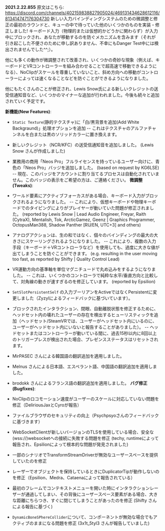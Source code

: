 **2021.2.22.855**
原文はこちら: https://discord.com/channels/402159838827905024/469131434628612116/813414747176304730
新しい入力バインディングシステムのための微調整と修正の最初のラウンドと、キューの中で待っていた他のいくつかのものを実装・修正しました! キーボード入力（物理的または仮想的かどうかに関わらず）が入力中にブロックされ、あなたが移動するのを防ぐメカニズムを含みます（それが引き起こした不便さのために申し訳ありません、不幸にもDanger Test中には検出されませんでした^^;）。

他にも多くの動作が微調整されて改善され、いくつかの奇妙な現象（例えば、キーボードとVRコントローラーを組み合わせることで超高速で移動できるようになる）、NoClipがスケールを尊重していないこと、斜め方向への移動がコントローラーによっては速くなることなどを防ぐことができるようになりました。

他にもたくさんのことが修正され、Lewis Snow氏による新しいクレジットの送受信通知音など、いくつかのマイナーな追加が行われました。今後も続々と追加されていく予定です。

**新機能(New Features)**:
- `Static Texture`(静的テクスチャ)に「白/黒背景を追加(Add White Backgraund)」処理オプションを追加
-- これはテクスチャのアルファチャンネルを白または黒のソリッドカラーに置き換えます。

- 新しいクレジット（NCR/KFC）の送受信通知音を追加しました。 (Lewis Snow さんが作成しました)
- 業務用の商用「Neos Pro」フルライセンスを持っているユーザー向けに、青色の「Neos Pro」バッジを追加しました。 (based on request by KG6LSE)
-- 現在、このバッジをアカウントに割り当てるプロセスは自動化されていません。このバッジの表示をご希望の方は、ご連絡ください。
**微調整(Tweaks)**:
- ワールド要素にアクティブフォーカスがある場合、キーボード入力がブロックされるようになりました。
-- これにより、仮想キーボードや物理キーボードでのタイピングによりがプレイヤーが動いていた問題が修正されました。 (reported by Lewis Snow | Lead Audio Engineer, Freyar, Raith (CytraX), Mentalish, Tok, ArcticGamez, Geenz | Graphics Programmer, OctopusMan388, Shadow Panther [RU/EN, UTC+3] and others)
- アナログアクションは、生の和ではなく、個々のバインディングの最大の大きさにスケーリングされるようになりました。
-- これにより、複数の入力手段（キーボード＋VRコントローラなど）を使用しても、過度に大きな値が出てしまうことを防ぐことができます。 (e.g. resulting in the user moving too fast, as reported by Shifty | Quality Control Lead)
- VR運動方向の基準軸を単位マグニチュードで丸め込みをするようになりました。
-- これは、いくつかのコントローラで純粋な水平/垂直方向と比較して、対角線の動きが速すぎるのを修正しています。 (reported by Epsilion)
- `SetSlotPersistentSelf` の入力ブーリアンをActiveではなくPersistentに変更しました（Zyzylによるフィードバックに基づいています）。
- ブロックされたインタラクション、閉眼、自動離脱状態を修正するために、ヘッドセット内の壊れたユーザーの存在を検出するヒューリスティックを追加（ヘッドセット/SteamVRでは、ユーザーがヘッドセット内にいるのに、ユーザーがヘッドセット内にいないと報告することがありました）。
-- ヘッドセットまたはコントローラーが動いている間に、過去15秒以内に8回以上のトリガープレスが検出された場合、プレゼンスステータスはリセットされます。

- MirPASEC さんによる韓国語の翻訳追加を適用しました。
- Melnus さんによる日本語、エスペラント語、中国語の翻訳追加を適用しました。
- brodokk さんによるフランス語の翻訳追加を適用しました。
**バグ修正(Bugfixes)**:
- NoClipのロコモーション速度がユーザーのスケールに対応していない問題を修正（DeliriousJaxとCyroが報告）
- ファイルブラウザのセキュリティの向上（Psychpsyoさんのフィードバックに基づきます）
- WebSocketClientが新しいバージョンのTLSを使用している場合、安全な(wss://)websocketへの接続に失敗する問題を修正 (techy, runtimeによって報告され、Epsilionによって根本的な問題が発見されました)
- 一部のシナリオでTransformStreamDriverが無効なユーザースペースを提供していたのを修正
- レーザーでオブジェクトを保持しているときにDuplicatorTipが動作しないのを修正（Epsilion、Medra、Cataenaによって報告されている）
- 最初のフレームでコンテキストメニューを開いた時にインタラクションレーザーが通過してしまい、その背後にユーザースペース要素がある場合、大きな距離にちらつき、すぐに閉じてしまうことがあったのを修正 (Shifty さんによる報告に基づく)
- `DynamicBoneSPhereCollider`について、コンポーネントが無効な場合でもアクティブのままになる問題を修正 (3x1t_5tyl3 さんが報告していました)
